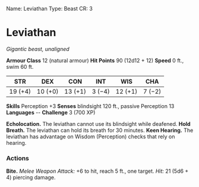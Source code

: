 Name: Leviathan
Type: Beast
CR: 3

# Leviathan
_Gigantic beast, unaligned_

**Armour Class** 12 (natural armour)
**Hit Points** 90 (12d12 + 12)
**Speed** 0 ft., swim 60 ft.

| STR     | DEX     | CON     | INT     | WIS     | CHA     |
|---------|---------|---------|---------|---------|---------|
| 19 (+4) | 10 (+0) | 13 (+1) | 3 (−4)  | 12 (+1) | 7 (−2)  |  

**Skills** Perception +3
**Senses** blindsight 120 ft., passive Perception 13
**Languages** --
**Challenge** 3 (700 XP)

**Echolocation.** The leviathan cannot use its blindsight while deafened.
**Hold Breath.** The leviathan can hold its breath for 30 minutes.
**Keen Hearing.** The leviathan has advantage on Wisdom (Perception) checks that rely on hearing.

### Actions
**Bite.** _Melee Weapon Attack:_ +6 to hit, reach 5 ft., one target. _Hit:_ 21 (5d6 + 4) piercing damage.